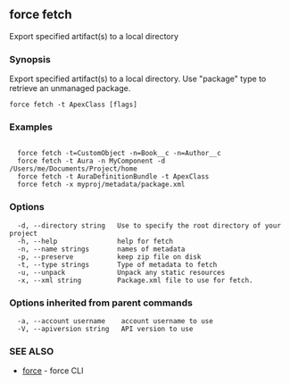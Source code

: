 ## force fetch

Export specified artifact(s) to a local directory

### Synopsis


Export specified artifact(s) to a local directory. Use "package" type to retrieve an unmanaged package.


```
force fetch -t ApexClass [flags]
```

### Examples

```

  force fetch -t=CustomObject -n=Book__c -n=Author__c
  force fetch -t Aura -n MyComponent -d /Users/me/Documents/Project/home
  force fetch -t AuraDefinitionBundle -t ApexClass
  force fetch -x myproj/metadata/package.xml

```

### Options

```
  -d, --directory string   Use to specify the root directory of your project
  -h, --help               help for fetch
  -n, --name strings       names of metadata
  -p, --preserve           keep zip file on disk
  -t, --type strings       Type of metadata to fetch
  -u, --unpack             Unpack any static resources
  -x, --xml string         Package.xml file to use for fetch.
```

### Options inherited from parent commands

```
  -a, --account username    account username to use
  -V, --apiversion string   API version to use
```

### SEE ALSO

* [force](force.md)	 - force CLI

